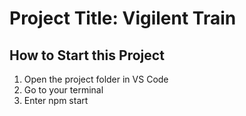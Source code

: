 # Project Title: Vigilent Train

## How to Start this Project 
1. Open the project folder in VS Code
2. Go to your terminal
3. Enter npm start
